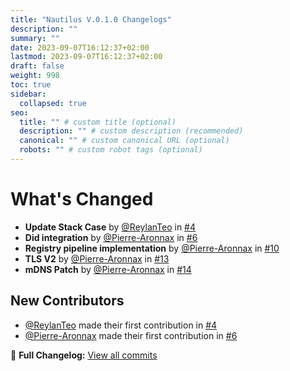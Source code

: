 ```yaml
---
title: "Nautilus V.0.1.0 Changelogs"
description: ""
summary: ""
date: 2023-09-07T16:12:37+02:00
lastmod: 2023-09-07T16:12:37+02:00
draft: false
weight: 998
toc: true
sidebar:
  collapsed: true
seo:
  title: "" # custom title (optional)
  description: "" # custom description (recommended)
  canonical: "" # custom canonical URL (optional)
  robots: "" # custom robot tags (optional)
---
```

# What's Changed

- **Update Stack Case** by [@ReylanTeo](https://github.com/ReylanTeo) in [#4](https://github.com/Pierre-Aronnax/Nautilus/pull/4)
- **Did integration** by [@Pierre-Aronnax](https://github.com/Pierre-Aronnax) in [#6](https://github.com/Pierre-Aronnax/Nautilus/pull/6)
- **Registry pipeline implementation** by [@Pierre-Aronnax](https://github.com/Pierre-Aronnax) in [#10](https://github.com/Pierre-Aronnax/Nautilus/pull/10)
- **TLS V2** by [@Pierre-Aronnax](https://github.com/Pierre-Aronnax) in [#13](https://github.com/Pierre-Aronnax/Nautilus/pull/13)
- **mDNS Patch** by [@Pierre-Aronnax](https://github.com/Pierre-Aronnax) in [#14](https://github.com/Pierre-Aronnax/Nautilus/pull/14)

## New Contributors
- [@ReylanTeo](https://github.com/ReylanTeo) made their first contribution in [#4](https://github.com/Pierre-Aronnax/Nautilus/pull/4)
- [@Pierre-Aronnax](https://github.com/Pierre-Aronnax) made their first contribution in [#6](https://github.com/Pierre-Aronnax/Nautilus/pull/6)

📜 **Full Changelog:** [View all commits](https://github.com/Pierre-Aronnax/Nautilus/commits/v0.1.0-POC-Production)
